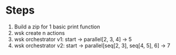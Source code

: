 # Steps

1. Build a zip for 1 basic print function
2. wsk create n actions
3. wsk orchestrator v1: start -> parallel[2, 3, 4] -> 5
4. wsk orchestrator v2: start -> parallel[seq[2, 3], seq[4, 5], 6] -> 7
